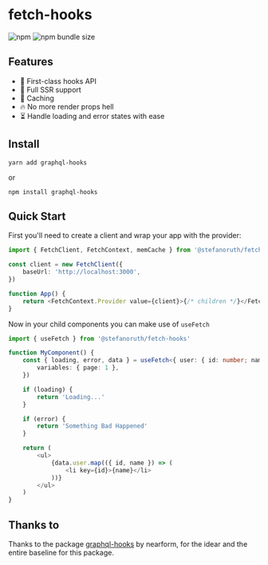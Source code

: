 # fetch-hooks

![npm](https://img.shields.io/npm/v/@stefanoruth/fetch-hooks)
![npm bundle size](https://img.shields.io/bundlephobia/minzip/@stefanoruth/fetch-hooks)

## Features

-   🥇 First-class hooks API
-   📄 Full SSR support
-   🔌 Caching
-   🔥 No more render props hell
-   ⏳ Handle loading and error states with ease

## Install

`yarn add graphql-hooks`

or

`npm install graphql-hooks`

## Quick Start

First you'll need to create a client and wrap your app with the provider:

```ts
import { FetchClient, FetchContext, memCache } from '@stefanoruth/fetch-hooks'

const client = new FetchClient({
    baseUrl: 'http://localhost:3000',
})

function App() {
    return <FetchContext.Provider value={client}>{/* children */}</FetchContext.Provider>
}
```

Now in your child components you can make use of `useFetch`

```ts
import { useFetch } from '@stefanoruth/fetch-hooks'

function MyComponent() {
    const { loading, error, data } = useFetch<{ user: { id: number; name: string }[] }>('/users', {
        variables: { page: 1 },
    })

    if (loading) {
        return 'Loading...'
    }

    if (error) {
        return 'Something Bad Happened'
    }

    return (
        <ul>
            {data.user.map(({ id, name }) => (
                <li key={id}>{name}</li>
            ))}
        </ul>
    )
}
```

## Thanks to

Thanks to the package [graphql-hooks](https://github.com/nearform/graphql-hooks) by nearform, for the idear and the
entire baseline for this package.
